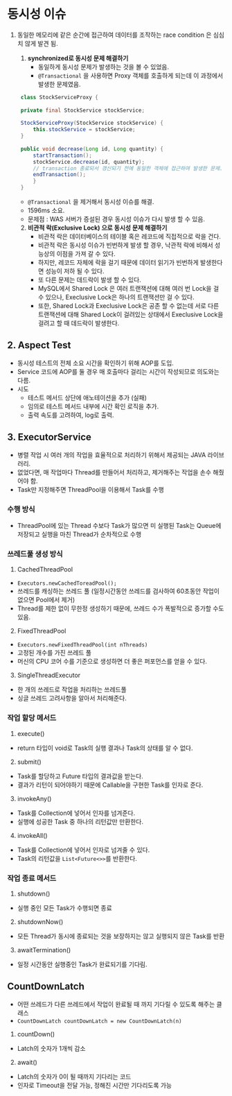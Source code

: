 # 동시성 이슈

1. 동일한 메모리에 같은 순간에 접근하여 데이터를 조작하는 race condition 은 심심치 않게 발견 됨.

    1. **synchronized로 동시성 문제 해결하기**
        - 동일하게 동시성 문제가 발생하는 것을 볼 수 있었음.
        - `@Transactional` 을 사용하면 Proxy 객체를 호출하게 되는데 이 과정에서 발생한 문제였음.
        
   ```java
    class StockServiceProxy {
    
    private final StockService stockService;
    
    StockServiceProxy(StockService stockService) {
        this.stockService = stockService;
    }
    
    public void decrease(Long id, Long quantity) {
        startTransaction();
        stockService.decrease(id, quantity);
        // transaction 종료되서 갱신되기 전에 동일한 객체에 접근하여 발생한 문제.
        endTransaction();
        }
    }
    ```
   - `@Transactional` 을 제거해서 동시성 이슈를 해결.
   - 1596ms 소요.
   - 문제점 : WAS 서버가 증설된 경우 동시성 이슈가 다시 발생 할 수 있음.

   2. **비관적 락(Exclusive Lock) 으로 동시성 문제 해결하기**
        - 비관적 락은 데이터베이스의 테이블 혹은 레코드에 직접적으로 락을 건다.
        - 비관적 락은 동시성 이슈가 빈번하게 발생 할 경우, 낙관적 락에 비해서 성능상의 이점을 가져 갈 수 있다.
        - 하지만, 레코드 자체에 락을 걸기 때문에 데이터 읽기가 빈번하게 발생한다면 성능이 저하 될 수 있다.
        - 또 다른 문제는 데드락이 발생 할 수 있다.
        - MySQL에서 Shared Lock 은 여러 트랜잭션에 대해 여러 번 Lock을 걸 수 있으나, Execlusive Lock은 하나의 트랜잭션만 걸 수 있다.
        - 또한, Shared Lock과 Execlusive Lock은 공존 할 수 없는데 서로 다른 트랜잭션에 대해 Shared Lock이 걸려있는 상태에서 Execlusive Lock을 걸려고 할 때 데드락이 발생한다.

## 2. Aspect Test
  - 동시성 테스트의 전체 소요 시간을 확인하기 위해 AOP를 도입.
  - Service 코드에 AOP를 둘 경우 매 호출마다 걸리는 시간이 작성되므로 의도와는 다름.
  - 시도
    - 테스트 메서드 상단에 애노테이션을 추가 (실패)
    - 임의로 테스트 메서드 내부에 시간 확인 로직을 추가.
    - 출력 속도를 고려하여, log로 출력.

## 3. ExecutorService
  - 병렬 작업 시 여러 개의 작업을 효율적으로 처리하기 위해서 제공되는 JAVA 라이브러리.
  - 없었다면, 매 작업마다 Thread를 만들어서 처리하고, 제거해주는 작업을 손수 해줬어야 함.
  - Task만 지정해주면 ThreadPool을 이용해서 Task를 수행

### 수행 방식
- ThreadPool에 있는 Thread 수보다 Task가 많으면 미 실행된 Task는 Queue에 저장되고 실행을 마친 Thread가 순차적으로 수행

### 쓰레드풀 생성 방식
1. CachedThreadPool
  - `Executors.newCachedToreadPool();`
  - 쓰레드를 캐싱하는 쓰레드 풀 (일정시간동안 쓰레드를 검사하여 60초동안 작업이 없으면 Pool에서 제거)
  - Thread를 제한 없이 무한정 생성하기 때문에, 쓰레드 수가 폭발적으로 증가할 수도 있음.
2. FixedThreadPool
  - `Executors.newFixedThreadPool(int nThreads)`
  - 고정된 개수를 가진 쓰레드 풀
  - 머신의 CPU 코어 수를 기준으로 생성하면 더 좋은 퍼포먼스를 얻을 수 있다.
3. SingleThreadExecutor
  - 한 개의 쓰레드로 작업을 처리하는 쓰레드풀
  - 싱글 쓰레드 고려사항을 알아서 처리해준다.

### 작업 할당 메서드
1. execute()
  - return 타입이 void로 Task의 실행 결과나 Task의 상태를 알 수 없다.
2. submit()
  - Task를 할당하고 Future 타입의 결과값을 받는다.
  - 결과가 리턴이 되어야하기 때문에 Callable을 구현한 Task를 인자로 준다.
3. invokeAny()
  - Task를 Collection에 넣어서 인자를 넘겨준다.
  - 실행에 성공한 Task 중 하나의 리턴값만 만환한다.
4. invokeAll()
  - Task를 Collection에 넣어서 인자로 넘겨줄 수 있다.
  - Task의 리턴값을 `List<Future<>>`를 반환한다.

### 작업 종료 메서드
1. shutdown()
  - 실행 중인 모든 Task가 수행되면 종료
2. shutdownNow()
  - 모든 Thread가 동시에 종료되는 것을 보장하지는 않고 실행되지 않은 Task를 반환
3. awaitTermination()
  - 일정 시간동안 실행중인 Task가 완료되기를 기다림.

## CountDownLatch
- 어떤 쓰레드가 다른 쓰레드에서 작업이 완료될 때 까지 기다릴 수 있도록 해주는 클래스
- `CountDownLatch countDownLatch = new CountDownLatch(n)`

1. countDown()
  - Latch의 숫자가 1개씩 감소
2. await()
  - Latch의 숫자가 0이 될 때까지 기다리는 코드
  - 인자로 Timeout을 전달 가능, 정해진 시간만 기다리도록 가능